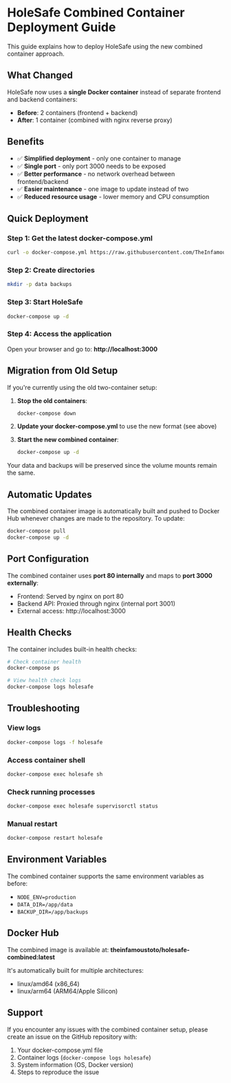 # HoleSafe Combined Container Deployment Guide

This guide explains how to deploy HoleSafe using the new combined container approach.

## What Changed

HoleSafe now uses a **single Docker container** instead of separate frontend and backend containers:

- **Before**: 2 containers (frontend + backend)
- **After**: 1 container (combined with nginx reverse proxy)

## Benefits

- ✅ **Simplified deployment** - only one container to manage
- ✅ **Single port** - only port 3000 needs to be exposed
- ✅ **Better performance** - no network overhead between frontend/backend
- ✅ **Easier maintenance** - one image to update instead of two
- ✅ **Reduced resource usage** - lower memory and CPU consumption

## Quick Deployment

### Step 1: Get the latest docker-compose.yml

```bash
curl -o docker-compose.yml https://raw.githubusercontent.com/TheInfamousToTo/HoleSafe/main/docker-compose.yml
```

### Step 2: Create directories

```bash
mkdir -p data backups
```

### Step 3: Start HoleSafe

```bash
docker-compose up -d
```

### Step 4: Access the application

Open your browser and go to: **http://localhost:3000**

## Migration from Old Setup

If you're currently using the old two-container setup:

1. **Stop the old containers**:
   ```bash
   docker-compose down
   ```

2. **Update your docker-compose.yml** to use the new format (see above)

3. **Start the new combined container**:
   ```bash
   docker-compose up -d
   ```

Your data and backups will be preserved since the volume mounts remain the same.

## Automatic Updates

The combined container image is automatically built and pushed to Docker Hub whenever changes are made to the repository. To update:

```bash
docker-compose pull
docker-compose up -d
```

## Port Configuration

The combined container uses **port 80 internally** and maps to **port 3000 externally**:

- Frontend: Served by nginx on port 80
- Backend API: Proxied through nginx (internal port 3001)
- External access: http://localhost:3000

## Health Checks

The container includes built-in health checks:

```bash
# Check container health
docker-compose ps

# View health check logs
docker-compose logs holesafe
```

## Troubleshooting

### View logs
```bash
docker-compose logs -f holesafe
```

### Access container shell
```bash
docker-compose exec holesafe sh
```

### Check running processes
```bash
docker-compose exec holesafe supervisorctl status
```

### Manual restart
```bash
docker-compose restart holesafe
```

## Environment Variables

The combined container supports the same environment variables as before:

- `NODE_ENV=production`
- `DATA_DIR=/app/data`
- `BACKUP_DIR=/app/backups`

## Docker Hub

The combined image is available at: **theinfamoustoto/holesafe-combined:latest**

It's automatically built for multiple architectures:
- linux/amd64 (x86_64)
- linux/arm64 (ARM64/Apple Silicon)

## Support

If you encounter any issues with the combined container setup, please create an issue on the GitHub repository with:

1. Your docker-compose.yml file
2. Container logs (`docker-compose logs holesafe`)
3. System information (OS, Docker version)
4. Steps to reproduce the issue

